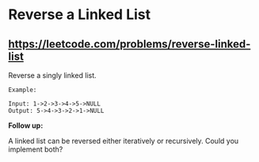 # Reverse a Linked List
## https://leetcode.com/problems/reverse-linked-list

Reverse a singly linked list.
```
Example:

Input: 1->2->3->4->5->NULL
Output: 5->4->3->2->1->NULL
```
**Follow up:**

A linked list can be reversed either iteratively or recursively. Could you implement both?
